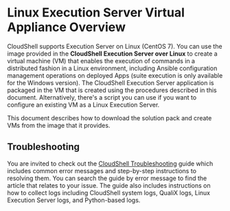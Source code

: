 # Linux Execution Server Virtual Appliance Overview

CloudShell supports Execution Server on Linux (CentOS 7). You can use the image provided in the **CloudShell Execution Server over Linux** to create a virtual machine (VM) that enables the execution of commands in a distributed fashion in a Linux environment, including Ansible configuration management operations on deployed Apps (suite execution is only available for the Windows version). The CloudShell Execution Server application is packaged in the VM that is created using the procedures described in this document. Alternatively, there's a script you can use if you want to configure an existing VM as a Linux Execution Server.

This document describes how to download the solution pack and create VMs from the image that it provides.

## Troubleshooting

You are invited to check out the [CloudShell Troubleshooting](../../troubleshooting/) guide which includes common error messages and step-by-step instructions to resolving them. You can search the guide by error message to find the article that relates to your issue. The guide also includes instructions on how to collect logs including CloudShell system logs, QualiX logs, Linux Execution Server logs, and Python-based logs.